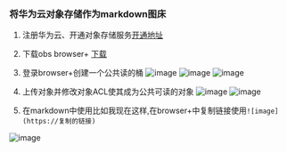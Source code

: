 ### 将华为云对象存储作为markdown图床

1. 注册华为云、开通对象存储服务[开通地址](https://support.huaweicloud.com/qs-obs/obs_qs_1000.html)

2. 下载obs browser+ [下载](https://support.huaweicloud.com/browsertg-obs/obs_03_1003.html)

3. 登录browser+创建一个公共读的桶
![image](https://md-pic.obs.cn-north-4.myhuaweicloud.com/md1.PNG)
![image](https://md-pic.obs.cn-north-4.myhuaweicloud.com/md3.PNG)
![image](https://md-pic.obs.cn-north-4.myhuaweicloud.com/md2.PNG)

4. 上传对象并修改对象ACL使其成为公共可读的对象
![image](https://md-pic.obs.cn-north-4.myhuaweicloud.com/md4.PNG)
![image](https://md-pic.obs.cn-north-4.myhuaweicloud.com/md5.PNG)


5. 在markdown中使用比如我现在这样,在browser+中复制链接使用`![image](https://复制的链接)`

![image](https://md-pic.obs.cn-north-4.myhuaweicloud.com/md6.PNG)
